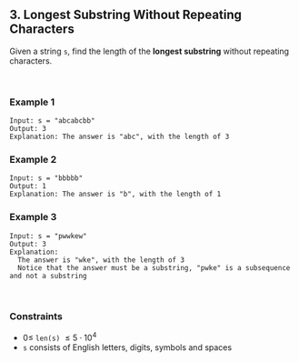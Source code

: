 ## 3. Longest Substring Without Repeating Characters

Given a string `s`, find the length of the **longest substring** without repeating characters.

<br>

### Example 1

```
Input: s = "abcabcbb"
Output: 3
Explanation: The answer is "abc", with the length of 3
```

### Example 2

```
Input: s = "bbbbb"
Output: 1
Explanation: The answer is "b", with the length of 1
```

### Example 3

```
Input: s = "pwwkew"
Output: 3
Explanation:
  The answer is "wke", with the length of 3
  Notice that the answer must be a substring, "pwke" is a subsequence and not a substring
```

<br>

### Constraints

- $0 \leqslant$ `len(s)` $\leqslant 5 \cdot 10^4$
- `s` consists of English letters, digits, symbols and spaces
